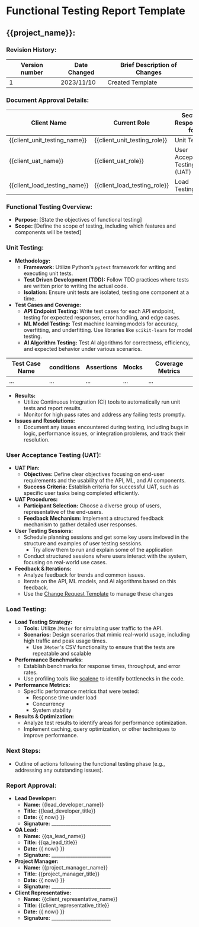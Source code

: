 # Functional Testing Report Template

## {{project_name}}:

### Revision History:
| Version number | Date Changed   | Brief Description of Changes |
|----------------|----------------|------------------------------|
| 1              | 2023/11/10     | Created Template             |

### Document Approval Details:
| Client Name                                                    | Current Role                                                   | Section Responsible for                      |
|----------------------------------------------------------------|----------------------------------------------------------------|----------------------------------------------|
| {{client_unit_testing_name}}                                   | {{client_unit_testing_role}}                                   | Unit Testing                                       |
| {{client_uat_name}}                                            | {{client_uat_role}}                                            | User Acceptance Testing (UAT)                                         |
| {{client_load_testing_name}}                                   | {{client_load_testing_role}}                                   | Load Testing                                       |

### Functional Testing Overview:
- **Purpose:** [State the objectives of functional testing]
- **Scope:** [Define the scope of testing, including which features and components will be tested]

### Unit Testing:
- **Methodology:**
    - **Framework:** Utilize Python's `pytest` framework for writing and executing unit tests.
    - **Test Driven Development (TDD):** Follow TDD practices where tests are written prior to writing the actual code.
    - **Isolation:** Ensure unit tests are isolated, testing one component at a time.
- **Test Cases and Coverage:**
    - **API Endpoint Testing:** Write test cases for each API endpoint, testing for expected responses, error handling, and edge cases.
    - **ML Model Testing:** Test machine learning models for accuracy, overfitting, and underfitting. Use libraries like `scikit-learn` for model testing.
    - **AI Algorithm Testing:** Test AI algorithms for correctness, efficiency, and expected behavior under various scenarios.

| Test Case Name | conditions       | Assertions       | Mocks            | Coverage Metrics |
|----------------|------------------|------------------|------------------|------------------|
| ...            | ...              | ...              | ...              | ...              |
- **Results:**
    - Utilize Continuous Integration (CI) tools to automatically run unit tests and report results.
    - Monitor for high pass rates and address any failing tests promptly.
- **Issues and Resolutions:**
    - Document any issues encountered during testing, including bugs in logic, performance issues, or integration problems, and track their resolution.

### User Acceptance Testing (UAT):
- **UAT Plan:**
    - **Objectives:** Define clear objectives focusing on end-user requirements and the usability of the API, ML, and AI components.
    - **Success Criteria:** Establish criteria for successful UAT, such as specific user tasks being completed efficiently.
- **UAT Procedures:**
    - **Participant Selection:** Choose a diverse group of users, representative of the end-users.
    - **Feedback Mechanism:** Implement a structured feedback mechanism to gather detailed user responses.
- **User Testing Sessions:**
    - Schedule planning sessions and get some key users invloved in the structure and examples of user testing sessions.
        - Try allow them to run and explain some of the application
    - Conduct structured sessions where users interact with the system, focusing on real-world use cases.
- **Feedback & Iterations:**
    - Analyze feedback for trends and common issues.
    - Iterate on the API, ML models, and AI algorithms based on this feedback.
    - Use the [Change Request Template](https://github.com/RyanJulyan/rocket/blob/main/04_implementation_and_development_phase/03_change_request_template.md) to manage these changes

### Load Testing:
- **Load Testing Strategy:**
    - **Tools:** Utilize `JMeter` for simulating user traffic to the API.
    - **Scenarios:** Design scenarios that mimic real-world usage, including high traffic and peak usage times.
        - Use `JMeter`'s CSV functionality to ensure that the tests are repeatable and scalable
- **Performance Benchmarks:**
   - Establish benchmarks for response times, throughput, and error rates.
   - Use profiling tools like [scalene](https://github.com/plasma-umass/scalene) to identify bottlenecks in the code.
- **Performance Metrics:**
    - Specific performance metrics that were tested:
        - Response time under load
        - Concurrency
        - System stability
- **Results & Optimization:**
    - Analyze test results to identify areas for performance optimization.
    - Implement caching, query optimization, or other techniques to improve performance.

### Next Steps:
- Outline of actions following the functional testing phase (e.g., addressing any outstanding issues).

### Report Approval:
- **Lead Developer:**
    - **Name:** {{lead_developer_name}}
    - **Title:** {{lead_developer_title}}
    - **Date:** {{ now() }}
    - **Signature:** _________________________
- **QA Lead:**
    - **Name:** {{qa_lead_name}}
    - **Title:** {{qa_lead_title}}
    - **Date:** {{ now() }}
    - **Signature:** _________________________
- **Project Manager:**
    - **Name:** {{project_manager_name}}
    - **Title:** {{project_manager_title}}
    - **Date:** {{ now() }}
    - **Signature:** _________________________
- **Client Representative:**
    - **Name:** {{client_representative_name}}
    - **Title:** {{client_representative_title}}
    - **Date:** {{ now() }}
    - **Signature:** _________________________
